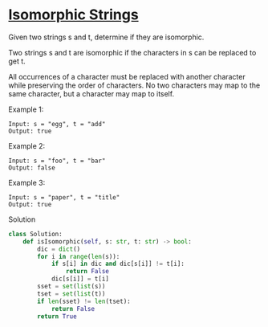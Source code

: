 # [Isomorphic Strings](https://leetcode.com/problems/isomorphic-strings/)

Given two strings s and t, determine if they are isomorphic.

Two strings s and t are isomorphic if the characters in s can be replaced to get t.

All occurrences of a character must be replaced with another character while preserving the order of characters. No two 
characters may map to the same character, but a character may map to itself.

Example 1:
```
Input: s = "egg", t = "add"
Output: true
```
Example 2:
```
Input: s = "foo", t = "bar"
Output: false
```
Example 3:
```
Input: s = "paper", t = "title"
Output: true
```
Solution
```python
class Solution:
    def isIsomorphic(self, s: str, t: str) -> bool:
        dic = dict()
        for i in range(len(s)):
            if s[i] in dic and dic[s[i]] != t[i]:
                return False
            dic[s[i]] = t[i]
        sset = set(list(s))
        tset = set(list(t))
        if len(sset) != len(tset):
            return False
        return True
```